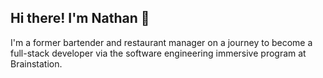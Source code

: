 ## Hi there! I'm Nathan 👋

I'm a former bartender and restaurant manager on a journey to become a full-stack developer via the software engineering immersive program at Brainstation.
